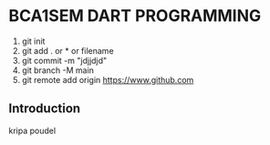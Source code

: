 # BCA1SEM DART PROGRAMMING
1. git init
2. git add . or * or filename
3. git commit -m "jdjjdjd"
4. git branch -M main
5. git remote add origin https://www.github.com
## Introduction
kripa poudel